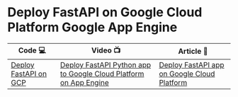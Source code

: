 # Deploy FastAPI on Google Cloud Platform Google App Engine


| Code 💻 | Video 📺 | Article 📝 |
|----------|-------------|------|
| [Deploy FastAPI on GCP](https://github.com/windson/fastapi/tree/fastapi-deploy-google-cloud-platform) | [Deploy FastAPI Python app to Google Cloud Platform on App Engine](https://bit.ly/3g0VwFE) | [Deploy FastAPI app on Google Cloud Platform](https://bit.ly/3axKog8) |
